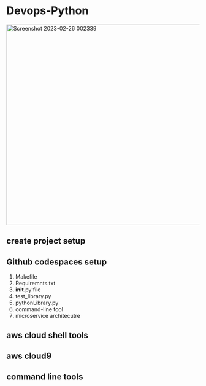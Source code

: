 # Devops-Python
<img width="523" alt="Screenshot 2023-02-26 002339" src="https://user-images.githubusercontent.com/84982825/221374662-59746654-53f0-45bf-a395-232e096128e4.png">

## create project setup

## Github codespaces setup
   1. Makefile
   2. Requiremnts.txt
   3. __init__.py file
   4. test_library.py
   5. pythonLibrary.py
   6. command-line tool
   7. microservice architecutre
  
   
## aws cloud shell tools
## aws cloud9
## command line tools 
